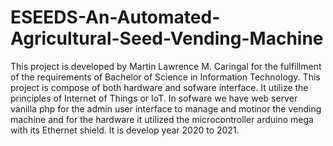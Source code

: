 # ESEEDS-An-Automated-Agricultural-Seed-Vending-Machine
This project is developed by Martin Lawrence M. Caringal for the fulfillment of the requirements of Bachelor of Science in Information Technology. This project is compose of both hardware and sofware interface. It utilize the principles of Internet of Things or IoT. In sofware we have web server vanilla php for the admin user interface to manage and motinor the vending machine and for the hardware it utilized the microcontroller arduino mega with its Ethernet shield. It is develop year 2020 to 2021.
